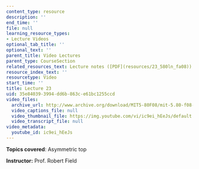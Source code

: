 ```yaml
---
content_type: resource
description: ''
end_time: ''
file: null
learning_resource_types:
- Lecture Videos
optional_tab_title: ''
optional_text: ''
parent_title: Video Lectures
parent_type: CourseSection
related_resources_text: Lecture notes ([PDF](resources/23_580ln_fa08))
resource_index_text: ''
resourcetype: Video
start_time: ''
title: Lecture 23
uid: 35e84039-3994-dd6b-863c-e61bc1255ccd
video_files:
  archive_url: http://www.archive.org/download/MIT5-80F08/mit-5.80-f08-lec23_300k.mp4
  video_captions_file: null
  video_thumbnail_file: https://img.youtube.com/vi/ic9ei_hEeJs/default.jpg
  video_transcript_file: null
video_metadata:
  youtube_id: ic9ei_hEeJs
---
```


**Topics covered**: Asymmetric top

**Instructor:** Prof. Robert Field